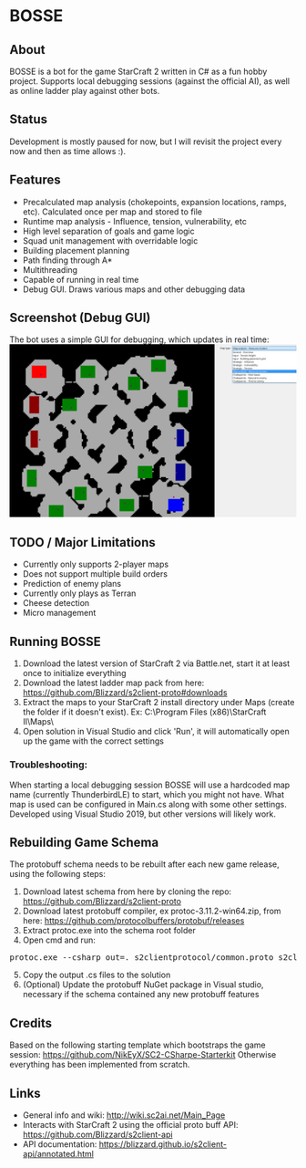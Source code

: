 # BOSSE

## About
BOSSE is a bot for the game StarCraft 2 written in C# as a fun hobby project.
Supports local debugging sessions (against the official AI), as well as online ladder play against other bots.

## Status
Development is mostly paused for now, but I will revisit the project every now and then as time allows :).

## Features
- Precalculated map analysis (chokepoints, expansion locations, ramps, etc). Calculated once per map and stored to file
- Runtime map analysis - Influence, tension, vulnerability, etc
- High level separation of goals and game logic
- Squad unit management with overridable logic
- Building placement planning
- Path finding through A*
- Multithreading
- Capable of running in real time
- Debug GUI. Draws various maps and other debugging data

## Screenshot (Debug GUI)
The bot uses a simple GUI for debugging, which updates in real time:
![Alt text](/docs/UI2021-12-27.png?raw=true "Debug GUI")

## TODO / Major Limitations
- Currently only supports 2-player maps
- Does not support multiple build orders
- Prediction of enemy plans
- Currently only plays as Terran
- Cheese detection
- Micro management

## Running BOSSE
1. Download the latest version of StarCraft 2 via Battle.net, start it at least once to initialize everything
2. Download the latest ladder map pack from here: https://github.com/Blizzard/s2client-proto#downloads
3. Extract the maps to your StarCraft 2 install directory under Maps (create the folder if it doesn't exist). Ex: C:\Program Files (x86)\StarCraft II\Maps\
4. Open solution in Visual Studio and click 'Run', it will automatically open up the game with the correct settings

### Troubleshooting:
When starting a local debugging session BOSSE will use a hardcoded map name (currently ThunderbirdLE) to start, which you might not have.
What map is used can be configured in Main.cs along with some other settings.
Developed using Visual Studio 2019, but other versions will likely work.

## Rebuilding Game Schema
The protobuff schema needs to be rebuilt after each new game release, using the following steps:
1. Download latest schema from here by cloning the repo: https://github.com/Blizzard/s2client-proto
2. Download latest protobuff compiler, ex protoc-3.11.2-win64.zip, from here: https://github.com/protocolbuffers/protobuf/releases
3. Extract protoc.exe into the schema root folder
4. Open cmd and run:
<pre>protoc.exe --csharp_out=. s2clientprotocol/common.proto s2clientprotocol/data.proto s2clientprotocol/debug.proto s2clientprotocol/error.proto s2clientprotocol/query.proto s2clientprotocol/raw.proto s2clientprotocol/sc2api.proto s2clientprotocol/score.proto s2clientprotocol/spatial.proto s2clientprotocol/ui.proto</pre>
5. Copy the output .cs files to the solution
6. (Optional) Update the protobuff NuGet package in Visual studio, necessary if the schema contained any new protobuff features

## Credits
Based on the following starting template which bootstraps the game session: https://github.com/NikEyX/SC2-CSharpe-Starterkit
Otherwise everything has been implemented from scratch.

## Links
- General info and wiki: http://wiki.sc2ai.net/Main_Page
- Interacts with StarCraft 2 using the official proto buff API: https://github.com/Blizzard/s2client-api
- API documentation: https://blizzard.github.io/s2client-api/annotated.html

